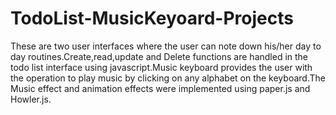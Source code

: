 # TodoList-MusicKeyoard-Projects
These are two user interfaces where the user can note down his/her day to day routines.Create,read,update and Delete functions are handled in the todo list interface using javascript.Music keyboard provides the user with the operation to play music by clicking on any alphabet on the keyboard.The Music effect and animation effects were implemented using paper.js and Howler.js.
